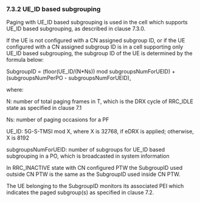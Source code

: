 ### 7.3.2 UE_ID based subgrouping

Paging with UE_ID based subgrouping is used in the cell which supports
UE_ID based subgrouping, as described in clause 7.3.0.

If the UE is not configured with a CN assigned subgroup ID, or if the UE
configured with a CN assigned subgroup ID is in a cell supporting only
UE_ID based subgrouping, the subgroup ID of the UE is determined by the
formula below:

SubgroupID = (floor(UE_ID/(N\*Ns)) mod subgroupsNumForUEID) +
(subgroupsNumPerPO - subgroupsNumForUEID),

where:

N: number of total paging frames in T, which is the DRX cycle of
RRC_IDLE state as specified in clause 7.1

Ns: number of paging occasions for a PF

UE_ID: 5G-S-TMSI mod X, where X is 32768, if eDRX is applied; otherwise,
X is 8192

subgroupsNumForUEID: number of subgroups for UE_ID based subgrouping in
a PO, which is broadcasted in system information

In RRC_INACTIVE state with CN configured PTW the SubgroupID used outside
CN PTW is the same as the SubgroupID used inside CN PTW.

The UE belonging to the SubgroupID monitors its associated PEI which
indicates the paged subgroup(s) as specified in clause 7.2.
